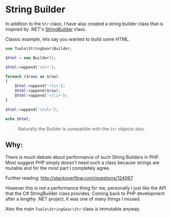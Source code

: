# String Builder
In addition to the `Str` class, I have also created a string builder class that
is inspired by .NET's [StringBuilder](https://goo.gl/utVtKG) class.

Classic example, lets say you wanted to build some HTML.

```php
use Tualo\StringGear\Builder;

$html = new Builder();

$html->append('<ul>');

foreach ($rows as $row)
{
    $html->append('<li>');
    $html->append($row);
    $html->append('</li>');
}

$html->append('</ul>');

echo $html;
```

> Naturally the Builder is compatible with the `Str` objects also.

## Why:
There is much debate about performance of such String Builders in PHP.
Most suggest PHP simply doesn't need such a class because strings are
mutable and for the most part I completely agree.

Further reading: http://stackoverflow.com/questions/124067

However this is not a performance thing for me, personally I just like the
API that the C# StringBuilder class provides. Coming back to PHP development
after a lengthy .NET project, it was one of many things I missed.

Also the main `Tualo\StringGear\Str` class is immutable anyway.
